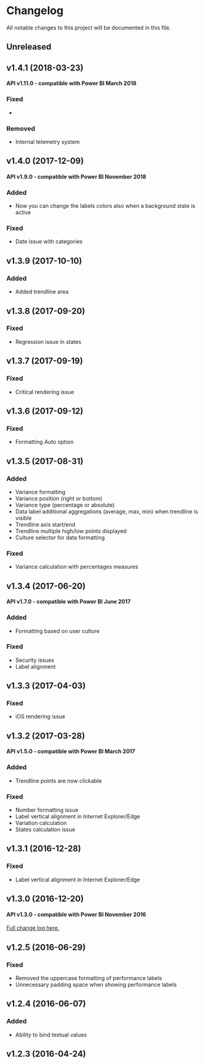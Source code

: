 # Changelog
All notable changes to this project will be documented in this file.

## Unreleased

## v1.4.1 (2018-03-23)
#### API v1.11.0 - compatible with Power BI March 2018
### Fixed
- 
### Removed
- Internal telemetry system

## v1.4.0 (2017-12-09) 
#### API v1.9.0 - compatible with Power BI November 2018
### Added
- Now you can change the labels colors also when a background state is active
### Fixed
- Date issue with categories

## v1.3.9 (2017-10-10)
### Added
- Added trendline area

## v1.3.8 (2017-09-20) 
### Fixed
- Regression issue in states

## v1.3.7 (2017-09-19) 
### Fixed
- Critical rendering issue

## v1.3.6 (2017-09-12) 
### Fixed
- Formatting *Auto* option

## v1.3.5 (2017-08-31) 
### Added
- Variance formatting
- Variance position (right or bottom)
- Variance type (percentage or absolute)
- Data label additional aggregations (average, max, min) when trendline is visible
- Trendline axis start/end
- Trendline multiple high/low points displayed
- Culture selector for data formatting
### Fixed
- Variance calculation with percentages measures

## v1.3.4 (2017-06-20) 
#### API v1.7.0 - compatible with Power BI June 2017
### Added
- Formatting based on user culture
### Fixed
- Security issues
- Label alignment

## v1.3.3 (2017-04-03) 
### Fixed
- iOS rendering issue

## v1.3.2 (2017-03-28) 
#### API v1.5.0 - compatible with Power BI March 2017
### Added
- Trendline points are now clickable
### Fixed
- Number formatting issue
- Label vertical alignment in Internet Explorer/Edge
- Variation calculation
- States calculation issue

## v1.3.1 (2016-12-28) 
### Fixed
- Label vertical alignment in Internet Explorer/Edge

## v1.3.0 (2016-12-20) 
#### API v1.3.0 - compatible with Power BI November 2016
[Full change log here.](https://okviz.com/blog/introducing-card-with-states-v1-3/)

## v1.2.5 (2016-06-29) 
### Fixed
- Removed the uppercase formatting of performance labels
- Unnecessary padding space when showing performance labels

## v1.2.4 (2016-06-07) 
### Added
- Ability to bind textual values

## v1.2.3 (2016-04-24) 
